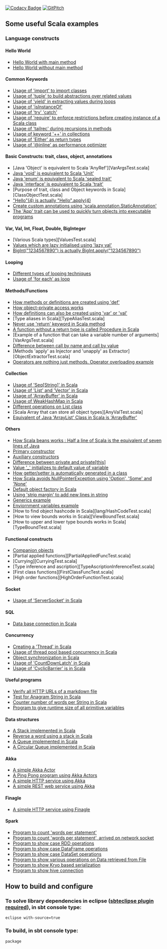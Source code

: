 [![Codacy Badge](https://api.codacy.com/project/badge/Grade/507e7b65e6794888b4a89a6682db0287)](https://www.codacy.com/app/inbravo/scala-feature-set?utm_source=github.com&amp;utm_medium=referral&amp;utm_content=inbravo/scala-feature-set&amp;utm_campaign=Badge_Grade)
[![GitPitch](https://gitpitch.com/assets/badge.svg)](https://gitpitch.com/inbravo/scala-feature-set/master?grs=github&t=white)


## Some useful Scala examples

### Language constructs

#### Hello World
-  [Hello World with main method][HelloWorld.md]
-  [Hello World without main method][HelloWorldWithoutMain.md]

#### Common Keywords
-  [Usage of 'import' to import classes][ImportTest.md]
-  [Usage of 'tuple' to build abstractions over related values][TupleTest.md]
-  [Usage of 'yield' in extracting values during loops][YieldTest.md]
-  [Usage of 'isInstanceOf'][InstanceOfTest.md]
-  [Usage of 'try' 'catch'][TryCatchTest.md]
-  [Usage of 'require' to enforce restrictions before creating instance of a Scala class][RequireTest.md]
-  [Usage of 'tailrec' during recursions in methods][FactorialTest.md]
-  [Usage of keyword '++' in collections][StringsTest.md]
-  [Usage of 'Either' as return types][EitherTest.md]
-  [Usage of '@inline' as performance optimizer][MethodInlineTest.md]

#### Basic Constructs: trait, class, object, annotations
-  [Java 'Object' is equivalent to Scala 'AnyRef'][VarArgsTest.scala]
-  [Java 'void' is equivalent to Scala 'Unit'][MathOpsTest.md]
-  [Java 'enum' is equivalent to Scala 'sealed trait'][SealedTraitTest.md]
-  [Java 'interface' is equivalent to Scala 'trait'][MultipleTraitTest.md]
-  [Purpose of trait, class and Object keywords in Scala][ClassObjectTest.scala]
-  ["Hello"(4) is actually "Hello".apply(4)][ApplyMethodTest.md]
-  [Create custom annotations using 'scala.annotation.StaticAnnotation'][AnnotationTest.md]
-  [The 'App' trait can be used to quickly turn objects into executable programs][EitherTest.md]

#### Var, Val, Int, Float, Double, BigInteger
-  [Various Scala types][ValuesTest.scala]
-  [Values which are lazy initialised using 'lazy val'][LazyValTest.md]
-  [BigInt("1234567890") is actually BigInt.apply("1234567890")][MathOpsTest.md]

#### Looping
-  [Different types of looping techniques][LoopTest.md]
-  [Usage of 'for each' as loop][ForEachTest.md]

#### Methods/Functions
-  [How methods or definitions are created using 'def'][MethodTest.md]
-  [How object-private access works][ObjectPrivateAccess.md]
-  [How definitions can also be created using 'var' or 'val'][VarAndValTest.md]
-  [Type aliases in Scala][TypeAliasTest.scala]
-  [Never use 'return' keyword in Scala method][AvoidReturnTest.md]
-  [A function without a return type is called Procedure in Scala][ProcedureTest.md]
-  [Example of a function that can take a variable number of arguments][VarArgsTest.scala]
-  [Difference between call by name and call by value][CallByNameAndValueTest.md]
-  [Methods 'apply' as Injector and 'unapply' as Extractor][ObjectExtractorTest.scala]
-  [Operators are nothing just methods. Operator overloading example][OperatorsAreMethods.md]

#### Collection
-  [Usage of 'Seq[String]' in Scala][SeqOfStringsTest.md]
-  [Usage of 'List' and 'Vector' in Scala][ListTest.md]
-  [Usage of 'ArrayBuffer' in Scala][ArrayBufferTest.md]
-  [Usage of WeakHashMap in Scala][WeakHashMapTest.md]
-  [Different operations on List class][ListOperationsTest.md]
-  [Scala Array that can store all object types][AnyValTest.scala]
-  [Equivalent of Java 'ArrayList' Class in Scala is 'ArrayBuffer'][ArrayBufferTest.md]

#### Others
-  [How Scala beans works : Half a line of Scala is the equivalent of seven lines of Java][PrimaryConstructorTest.md]
-  [Primary constructor][PrimaryConstructorTest.md]
-  [Auxiliary constructors][AuxiliaryConstructorsTest.md]
-  [Difference between private and private[this]][ObjectPrivateAccess.md]
-  [Value '_' initializes to default value of variable][MutatorTest.md]
-  [How getter/setter is automatically generated in a class][MutatorTest.md]
-  [How Scala avoids NullPointerException using 'Option', 'Some' and 'None'][SomeNoneOptionTest.md]
-  [Default object factory in Scala][ObjectFactoryTest.md]
-  [Using 'strip margin' to add new lines in string][CustomerRestService.md]
-  [Generics example][GenericsTest.md]
-  [Enviornment variables example][EnvironmentVarTest.md]
-  [How to find object hashcode in Scala][lang/HashCodeTest.scala]
-  [How to view bounds works in Scala][ViewBoundTest.scala]
-  [How to upper and lower type bounds works in Scala][TypeBoundTest.scala]

#### Functional constructs
-  [Companion objects][CompanionObjectTest.md]
-  [Partial applied functions][PartialAppliedFuncTest.scala]
-  [Currying][CurryingTest.scala]
-  [Type inference and ascription][TypeAscriptionInferenceTest.scala]
-  [First class functions][FirstClassFuncTest.scala]
-  [High order functions][HighOrderFunctionTest.scala] 

#### Socket
-  [Usage of 'ServerSocket' in Scala][NetworkService.md]

#### SQL
-  [Data base connection in Scala][JDBCTest.md]

#### Concurrency
-  [Creating a 'Thread' in Scala][ThreadTest.md]
-  [Usage of thread pool based concurrency in Scala][NetworkService.md]
-  [Object synchronization in Scala][WeakHashMapTest.md]
-  [Usage of 'CountDownLatch' in Scala][CountDownLatchTest.md]
-  [Usage of 'CyclicBarrier' is in Scala][CyclicBarrierTest.md]

#### Useful programs
-  [Verify all HTTP URLs of a markdown file][MdFileLinksTest.md]
-  [Test for Anagram String in Scala][Anagram.md]
-  [Counter number of words per String in Scala][WordFrequency.md]
-  [Program to give runtime size of all primitive variables][PrimitiveVarsSizeTest.md]

#### Data structures
-  [A Stack implemented in Scala][Stack.md]
-  [Reverse a word using a stack in Scala][ReverseTheWord.md]
-  [A Queue implemented in Scala][Queue.md]
-  [A Circular Queue implemented in Scala][CircularQueue.md]

#### Akka
-  [A simple Akka Actor][HelloActor.md]
-  [A Ping Pong program using Akka Actors][PingPongTest.md]
-  [A simple HTTP service using Akka][SimpleHttpService.md]
-  [A simple REST web service using Akka][CustomerRestService.md]

#### Finagle
-  [A simple HTTP service using Finagle][FinagleHttpService.md]

#### Spark 
-  [Program to count 'words per statement'][SparkWordCount.md]
-  [Program to count 'words per statement', arrived on network socket][SocketWordCount.md]
-  [Program to show case RDD operations][SparkRDDTest.md]
-  [Program to show case DataFrame operations][SparkDFTest.md]
-  [Program to show case DataSet operations][SparkDSTest.md]
-  [Program to show various operations on Data retrieved from File][SparkTestFileTest.md]
-  [Program to show Kryo based serialization][KryoEncodingTest.md]
-  [Program to show hive connection][SparkHiveTest.md]

## How to build and configure
### To solve library dependencies in eclipse ([sbteclipse plugin required][Using-sbteclipse.md]), in sbt console type: 
    eclipse with-source=true
 
### To build, in sbt console type:
    package


[Using-sbteclipse.md]: https://github.com/typesafehub/sbteclipse/wiki/Using-sbteclipse

[HelloWorld.md]: https://github.com/inbravo/scala-feature-set/blob/master/src/main/scala/com/inbravo/lang/HelloWorld.scala
[HelloWorldWithoutMain.md]: https://github.com/inbravo/scala-feature-set/blob/master/src/main/scala/com/inbravo/lang/HelloWorldWithoutMain.scala
[VarArgsTest.md]: https://github.com/inbravo/scala-feature-set/blob/master/src/main/scala/com/inbravo/lang/VarArgsTest.scala
[ClassObjectTest.md]: https://github.com/inbravo/scala-feature-set/blob/master/src/main/scala/com/inbravo/lang/ClassObjectTest.scala
[ValuesTest.md]: https://github.com/inbravo/scala-feature-set/blob/master/src/main/scala/com/inbravo/lang/ValuesTest.scala
[TypeAliasTest.md]: https://github.com/inbravo/scala-feature-set/blob/master/src/main/scala/com/inbravo/lang/TypeAliasTest.scala
[VarArgsTest.md]: https://github.com/inbravo/scala-feature-set/blob/master/src/main/scala/com/inbravo/lang/VarArgsTest.scala
[ObjectExtractorTest.md]: https://github.com/inbravo/scala-feature-set/blob/master/src/main/scala/com/inbravo/lang/ObjectExtractorTest.scala
[AnyValTest.md]: https://github.com/inbravo/scala-feature-set/blob/master/src/main/scala/com/inbravo/lang/AnyValTest.scala
[HashCodeTest.md]: https://github.com/inbravo/scala-feature-set/blob/master/src/main/scala/com/inbravo/lang/HashCodeTest.scala
[ViewBoundTest.md]: https://github.com/inbravo/scala-feature-set/blob/master/src/main/scala/com/inbravo/lang/ViewBoundTest.scala
[TypeBoundTest.md]: https://github.com/inbravo/scala-feature-set/blob/master/src/main/scala/com/inbravo/lang/TypeBoundTest.scala
[PartialAppliedFuncTest.md]: https://github.com/inbravo/scala-feature-set/blob/master/src/main/scala/com/inbravo/lang/PartialAppliedFuncTest.scala
[CurryingTest.md]: https://github.com/inbravo/scala-feature-set/blob/master/src/main/scala/com/inbravo/lang/CurryingTest.scala
[TypeAscriptionInferenceTest.md]: https://github.com/inbravo/scala-feature-set/blob/master/src/main/scala/com/inbravo/lang/TypeAscriptionInferenceTest.scala
[FirstClassFuncTest.md]: https://github.com/inbravo/scala-feature-set/blob/master/src/main/scala/com/inbravo/lang/FirstClassFuncTest.scala
[HighOrderFunctionTest.md]: https://github.com/inbravo/scala-feature-set/blob/master/src/main/scala/com/inbravo/lang/HighOrderFunctionTest.scala

[AvoidReturnTest.md]: https://github.com/inbravo/scala-feature-set/blob/master/src/main/scala/com/inbravo/lang/AvoidReturnTest.scala
[VarAndValTest.md]: https://github.com/inbravo/scala-feature-set/blob/master/src/main/scala/com/inbravo/lang/VarAndValTest.scala
[MethodTest.md]: https://github.com/inbravo/scala-feature-set/blob/master/src/main/scala/com/inbravo/lang/MethodTest.scala
[ArrayBufferTest.md]: https://github.com/inbravo/scala-feature-set/blob/master/src/main/scala/com/inbravo/lang/ArrayBufferTest.scala
[ProcedureTest.md]: https://github.com/inbravo/scala-feature-set/blob/master/src/main/scala/com/inbravo/lang/ProcedureTest.scala
[AnnotationTest.md]: https://github.com/inbravo/scala-feature-set/blob/master/src/main/scala/com/inbravo/lang/AnnotationTest.scala
[MutatorTest.md]: https://github.com/inbravo/scala-feature-set/blob/master/src/main/scala/com/inbravo/lang/MutatorTest.scala
[SomeNoneOptionTest.md]: https://github.com/inbravo/scala-feature-set/blob/master/src/main/scala/com/inbravo/lang/SomeNoneOptionTest.scala
[EitherTest.md]: https://github.com/inbravo/scala-feature-set/blob/master/src/main/scala/com/inbravo/lang/EitherTest.scala  
[LoopTest.md]: https://github.com/inbravo/scala-feature-set/blob/master/src/main/scala/com/inbravo/lang/LoopTest.scala  
[MultipleTraitTest.md]: https://github.com/inbravo/scala-feature-set/blob/master/src/main/scala/com/inbravo/lang/MultipleTraitTest.scala  
[SealedTraitTest.md]: https://github.com/inbravo/scala-feature-set/blob/master/src/main/scala/com/inbravo/lang/SealedTraitTest.scala 
[TupleTest.md]: https://github.com/inbravo/scala-feature-set/blob/master/src/main/scala/com/inbravo/lang/TupleTest.scala 
[ForEachTest.md]: https://github.com/inbravo/scala-feature-set/blob/master/src/main/scala/com/inbravo/lang/ForEachTest.scala 
[YieldTest.md]: https://github.com/inbravo/scala-feature-set/blob/master/src/main/scala/com/inbravo/lang/ForEachTest.scala 
[ObjectFactoryTest.md]: https://github.com/inbravo/scala-feature-set/blob/master/src/main/scala/com/inbravo/lang/ObjectFactoryTest.scala 
[ImportTest.md]: https://github.com/inbravo/scala-feature-set/blob/master/src/main/scala/com/inbravo/lang/ImportTest.scala 
[InstanceOfTest.md]: https://github.com/inbravo/scala-feature-set/blob/master/src/main/scala/com/inbravo/lang/InstanceOfTest.scala 
[PrimaryConstructorTest.md]: https://github.com/inbravo/scala-feature-set/blob/master/src/main/scala/com/inbravo/lang/PrimaryConstructorTest.scala
[AuxiliaryConstructorsTest.md]: https://github.com/inbravo/scala-feature-set/blob/master/src/main/scala/com/inbravo/lang/AuxiliaryConstructorsTest.scala
[ObjectPrivateAccess.md]: https://github.com/inbravo/scala-feature-set/blob/master/src/main/scala/com/inbravo/lang/ObjectPrivateAccess.scala
[CallByNameAndValueTest.md]: https://github.com/inbravo/scala-feature-set/blob/master/src/main/scala/com/inbravo/lang/CallByNameAndValueTest.scala
[MethodInlineTest.md]: https://github.com/inbravo/scala-feature-set/blob/master/src/main/scala/com/inbravo/lang/MethodInlineTest.scala
[GenericsTest.md]: https://github.com/inbravo/scala-feature-set/blob/master/src/main/scala/com/inbravo/lang/GenericsTest.scala 
[StringsTest.md]: https://github.com/inbravo/scala-feature-set/blob/master/src/main/scala/com/inbravo/lang/StringsTest.scala 
[SeqOfStringsTest.md]: https://github.com/inbravo/scala-feature-set/blob/master/src/main/scala/com/inbravo/lang/SeqOfStringsTest.scala 
[ListTest.md]: https://github.com/inbravo/scala-feature-set/blob/master/src/main/scala/com/inbravo/lang/SeqOfStringsTest.scala
[ListOperationsTest.md]: https://github.com/inbravo/scala-feature-set/blob/master/src/main/scala/com/inbravo/lang/ListOperationsTest.scala
[MathOpsTest.md]: https://github.com/inbravo/scala-feature-set/blob/master/src/main/scala/com/inbravo/lang/MathOpsTest.scala  
[ApplyMethodTest.md]: https://github.com/inbravo/scala-feature-set/blob/master/src/main/scala/com/inbravo/lang/ApplyMethodTest.scala
[ArrayBufferTest.md]: https://github.com/inbravo/scala-feature-set/blob/master/src/main/scala/com/inbravo/lang/SeqOfStringsTest.scala 
[CompanionObjectTest.md]: https://github.com/inbravo/scala-feature-set/blob/master/src/main/scala/com/inbravo/lang/CompanionObjectTest.scala 
[MapTest.md]: https://github.com/inbravo/scala-feature-set/blob/master/src/main/scala/com/inbravo/lang/MapTest.scala 
[EnvironmentVarTest.md]: https://github.com/inbravo/scala-feature-set/blob/master/src/main/scala/com/inbravo/lang/EnvironmentVarTest.scala 
[TryCatchTest.md]: https://github.com/inbravo/scala-feature-set/blob/master/src/main/scala/com/inbravo/lang/TryCatchTest.scala 
[RequireTest.md]: https://github.com/inbravo/scala-feature-set/blob/master/src/main/scala/com/inbravo/lang/CompanionObjectTest.scala
[OperatorsAreMethods.md]: https://github.com/inbravo/scala-feature-set/blob/master/src/main/scala/com/inbravo/lang/OperatorsAreMethods.scala 
[NetworkService.md]: https://github.com/inbravo/scala-feature-set/blob/master/src/main/scala/com/inbravo/concurrency/NetworkService.scala
[JDBCTest.md]: https://github.com/inbravo/scala-feature-set/blob/master/src/main/scala/com/inbravo/jdbc/JDBCTest.scala
[ThreadTest.md]: https://github.com/inbravo/scala-feature-set/blob/master/src/main/scala/com/inbravo/concurrency/ThreadTest.scala
[CountDownLatchTest.md]: https://github.com/inbravo/scala-feature-set/blob/master/src/main/scala/com/inbravo/concurrency/CountDownLatchTest.scala
[CyclicBarrierTest.md]: https://github.com/inbravo/scala-feature-set/blob/master/src/main/scala/com/inbravo/concurrency/CyclicBarrierTest.scala
[FactorialTest.md]: https://github.com/inbravo/scala-feature-set/blob/master/src/main/scala/com/inbravo/number/FactorialTest.scala
[LazyValTest.md]: https://github.com/inbravo/scala-feature-set/blob/master/src/main/scala/com/inbravo/lang/LazyValTest.scala
[Anagram.md]: https://github.com/inbravo/scala-feature-set/blob/master/src/main/scala/com/inbravo/string/Anagram.scala
[MdFileLinksTest.md]: https://github.com/inbravo/scala-feature-set/blob/master/src/main/scala/com/inbravo/net/MdFileLinksTest.scala
[WordFrequency.md]: https://github.com/inbravo/scala-feature-set/blob/master/src/main/scala/com/inbravo/string/WordFrequency.scala
[Stack.md]: https://github.com/inbravo/scala-feature-set/blob/master/src/main/scala/com/inbravo/ds/stack/Stack.scala
[ReverseTheWord.md]: https://github.com/inbravo/scala-feature-set/blob/master/src/main/scala/com/inbravo/ds/stack/ReverseTheWord.scala
[Queue.md]: https://github.com/inbravo/scala-feature-set/blob/master/src/main/scala/com/inbravo/ds/queue/Queue.scala
[CircularQueue.md]: https://github.com/inbravo/scala-feature-set/blob/master/src/main/scala/com/inbravo/ds/queue/CircularQueue.scala
[PrimitiveVarsSizeTest.md]: https://github.com/inbravo/scala-feature-set/blob/master/src/main/scala/com/inbravo/memory/PrimitiveVarsSizeTest.scala
[HelloActor.md]: https://github.com/inbravo/scala-feature-set/blob/master/src/main/scala/com/inbravo/akka/basic/HelloActor.scala
[PingPongTest.md]: https://github.com/inbravo/scala-feature-set/blob/master/src/main/scala/com/inbravo/akka/basic/PingPongTest.scala
[SimpleHttpService.md]: https://github.com/inbravo/scala-feature-set/blob/master/src/main/scala/com/inbravo/akka/http/SimpleHttpService.scala
[FinagleHttpService.md]: https://github.com/inbravo/scala-feature-set/blob/master/src/main/scala/com/inbravo/finagle/FinagleHttpService.scala
[CustomerRestService.md]: https://github.com/inbravo/scala-feature-set/blob/master/src/main/scala/com/inbravo/akka/http/CustomerRestService.scala
[WeakHashMapTest.md]: https://github.com/inbravo/scala-feature-set/blob/master/src/main/scala/com/inbravo/lang/ref/WeakHashMapTest.scala
[SparkWordCount.md]: https://github.com/inbravo/scala-feature-set/blob/master/src/main/scala/com/inbravo/spark/SparkWordCount.scala
[SparkRDDTest.md]: https://github.com/inbravo/scala-feature-set/blob/master/src/main/scala/com/inbravo/spark/SparkRDDTest.scala
[SparkDFTest.md]: https://github.com/inbravo/scala-feature-set/blob/master/src/main/scala/com/inbravo/spark/SparkDFTest.scala
[SparkDSTest.md]: https://github.com/inbravo/scala-feature-set/blob/master/src/main/scala/com/inbravo/spark/SparkDSTest.scala
[SparkTestFileTest.md]: https://github.com/inbravo/scala-feature-set/blob/master/src/main/scala/com/inbravo/spark/SparkTestFileTest.scala
[SocketWordCount.md]: https://github.com/inbravo/scala-feature-set/blob/master/src/main/scala/com/inbravo/spark/SocketWordCount.scala
[KryoEncodingTest.md]: https://github.com/inbravo/scala-feature-set/blob/master/src/main/scala/com/inbravo/spark/KryoEncodingTest.scala
[SparkHiveTest.md]: https://github.com/inbravo/scala-feature-set/blob/master/src/main/scala/com/inbravo/spark/SparkHiveTest.scala
